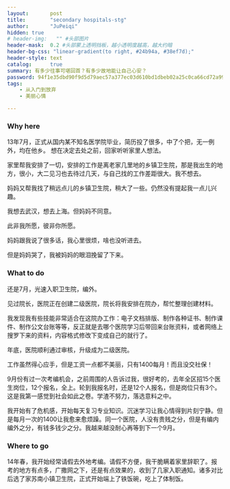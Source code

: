 ```yaml
---
layout:       post
title:        "secondary hospitals-stg"
author:       "JuPeiqi"
hidden: true 
# header-img:   "" #头部图片
header-mask:  0.2 #头部蒙上透明挡板，越小透明度越高，越大约暗
header-bg-css: "linear-gradient(to right, #24b94a, #38ef7d);"
header-style: text
catalog:      true
summary: 有多少往事可堪回首？有多少故地能让自己心安？
password: 94f1e35dbd90f9d5d79aec57a377ec03d610bd1dbeb02a25c0ca66cd72a99546
tags:
    - 从入门到放弃
    - 美丽心情

---
```


### Why here

13年7月，正式从国内某不知名医学院毕业，简历投了很多，中了个把，无一例外，均在他乡。
想在决定去处之前，回家听听家里人想法。

家里帮我安排了一切，安排的工作是离老家几里地的乡镇卫生院，那是我出生的地方，很小，大二见习也去待过几天，与自己找的工作差距很大。我不想去。

妈妈又帮我找了稍远点儿的乡镇卫生院，稍大了一些。仍然没有提起我一点儿兴趣。

我想去武汉，想去上海。但妈妈不同意。

此非我所愿，彼非你所愿。

妈妈跟我说了很多话，我心里很烦，啥也没听进去。

但是妈妈哭了，我被妈妈的眼泪挽留了下来。

### What to do

还是7月，光速入职卫生院，编外。

见过院长，医院正在创建二级医院，院长将我安排在院办，帮忙整理创建材料。

我发现我有些技能非常适合在这院办工作：电子文档排版、制作各种证书、制作课件、制作公文台账等等，反正就是去哪个医院学习后带回来台账资料，或者网络上搜罗下来的资料，内容格式修改下变成自己的就行了。

年底，医院顺利通过审核，升级成为二级医院。

工作虽然得心应手，但是工资一点都不美丽，只有1400每月！而且没交社保！

9月份有过一次考编机会，之前周围的人告诉过我，很好考的，去年全区招15个医生岗位，12个报名，全上。轮到我报名时，还是12个人报名，但是岗位只有3个。这是我第一感觉到社会如此之卷。学渣不努力，落选意料之中。

我开始有了危机感，开始每天复习专业知识。沉迷学习让我心情得到片刻宁静。但是每月一次的1400让我愈来愈烦躁。同一个医院，人没有贵贱之分，但是有编内编外之分，有钱多钱少之分。我越来越没耐心再等到下一个9月。

### Where to go 

14年春，我开始经常请假去外地考编。请假不方便，我干脆瞒着家里辞职了。报考的地方有点多，广撒网之下，还是有点效果的，收到了几家入职通知。诸多对比后选了家苏南小镇卫生院，正式开始端上了铁饭碗，吃上了体制饭。
